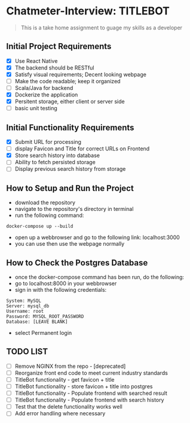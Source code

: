# Chatmeter-Interview: TITLEBOT
> This is a take home assignment to guage my skills as a developer

## Initial Project Requirements
- [x] Use React Native
- [x] The backend should be RESTful
- [x] Satisfy visual requirements; Decent looking webpage
- [ ] Make the code readable; keep it organized
- [ ] Scala/Java for backend
- [x] Dockerize the application
- [x] Persitent storage, either client or server side
- [ ] basic unit testing

## Initial Functionality Requirements
- [x] Submit URL for processing
- [ ] display Favicon and Title for correct URLs on Frontend
- [x] Store search history into database
- [ ] Ability to fetch persisted storage
- [ ] Display previous search history from storage

## How to Setup and Run the Project
- download the repository
- navigate to the repository's directory in terminal
- run the following command:
```
docker-compose up --build
```
- open up a webbrowser and go to the following link: localhost:3000
- you can use then use the webpage normally

## How to Check the Postgres Database
- once the docker-compose command has been run, do the following:
- go to localhost:8000 in your webbrowser
- sign in with the following credentials:
```
System: MySQL
Server: mysql_db
Username: root
Password: MYSQL_ROOT_PASSWORD
Database: [LEAVE BLANK]
```
- select Permanent login

## TODO LIST
- [ ] Remove NGINX from the repo - [deprecated]
- [ ] Reorganize front end code to meet current industry standards
- [ ] TitleBot functionality - get favicon + title
- [ ] TitleBot functionality - store favicon + title into postgres
- [ ] TitleBot functionality - Populate frontend with searched result
- [ ] TitleBot functionality - Populate frontend with search history
- [ ] Test that the delete functionality works well
- [ ] Add error handling where necessary
